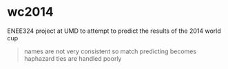 wc2014
=======

ENEE324 project at UMD to attempt to predict the results of the 2014 world cup

> names are not very consistent so match predicting becomes haphazard
> ties are handled poorly
